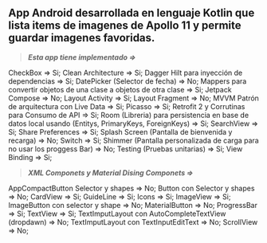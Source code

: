 ## App Android desarrollada en lenguaje Kotlin que lista items de imagenes de Apollo 11 y permite guardar imagenes favoridas. 

>***Esta app tiene implementado =>***

CheckBox => Si; 
Clean Architecture => Si; 
Dagger Hilt para inyección de dependencias => Si; 
DatePicker (Selector de fecha) => No; 
Mappers para convertir objetos de una clase a objetos de otra clase => Si; 
Jetpack Compose => No; 
Layout Activity => Si; 
Layout Fragment => No;
MVVM Patrón de arquitectura con Live Data => Si; 
Picasso => Si; 
Retrofit 2 y Corrutinas para Consumo de API => Si; 
Room (Libreria) para persistencia en base de datos local usando (Entitys, PrimaryKeys, ForeignKeys) => Si; 
SearchView => Si; 
Share Preferences => Si; 
Splash Screen (Pantalla de bienvenida y recarga) => No; 
Switch => Si; 
Shimmer (Pantalla personalizada de carga para no usar los proggess Bar) => No; 
Testing (Pruebas unitarias) => Si; 
View Binding => Si; 

>***XML Componets y Material Dising Componets =>***

AppCompactButton Selector y shapes => No; 
Button con Selector y shapes => No; 
CardView => Si; 
GuideLine => Si; 
Icons  => Si; 
ImageView => Si; 
ImageButton con selector y shape => No; 
MaterialButton => No; 
ProgressBar => Si; 
TextView => Si; 
TextImputLayout con AutoCompleteTextView (dropdawn) => No; 
TextImputLayout con TextInputEditText => No; 
ScrollView => No; 
